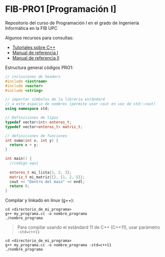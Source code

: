 # FIB-PRO1 [Programación I]
Repositorio del curso de Programación I en el grado de Ingeniería Informática en la FIB UPC

Algunos recursos para consultas:

- [Tutoriales sobre C++](https://www.learncpp.com/)
- [Manual de referencia I](https://en.cppreference.com/w/)
- [Manual de referencia II](https://cplusplus.com/)

Estructura general códigos PRO1:
```cc
// inclusiones de headers
#include <iostream>
#include <vector>
#include <string>

// importar símbolos de la librería estándard
// a este espacio de nombres (permite usar cout en vez de std::cout)
using namespace std;

// Definiciones de tipos
typedef vector<int> enteros_t;
typedef vector<enteros_t> matriz_t;

// definiciones de funciones
int suma(int x, int y) {
  return x + y;
}

int main() {
  //código aquí
  
  enteros_t mi_lista{1, 2, 3};
  matriz_t mi_matriz{{}, {1, 2, 5}};
  cout << "Dentro del main" << endl;
  return 0;
}
```

Compilar y linkado en linux (g++):
```shell
cd <directorio_de_mi_programa>
g++ my_programa.cc -o nombre_programa
./nombre_programa
```
> Para compilar usando el estándard 11 de C++ (C++11), usar parámetro ``-std=c++11``
```shell
cd <directorio_de_mi_programa>
g++ my_programa.cc -o nombre_programa -std=c++11
./nombre_programa
```
